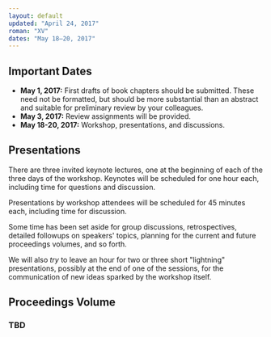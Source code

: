 ```yaml
---
layout: default
updated: "April 24, 2017"
roman: "XV"
dates: "May 18–20, 2017"
---
```


## Important Dates

- **May 1, 2017:** First drafts of book chapters should be submitted. These need not be formatted, but should be more substantial than an abstract and suitable for preliminary review by your colleagues.
- **May 3, 2017:** Review assignments will be provided.
- **May 18-20, 2017:** Workshop, presentations, and discussions.

## Presentations

There are three invited keynote lectures, one at the beginning of each of the three days of the workshop. Keynotes will be scheduled for one hour each, including time for questions and discussion.

Presentations by workshop attendees will be scheduled for 45 minutes each, including time for discussion.

Some time has been set aside for group discussions, retrospectives, detailed followups on speakers' topics, planning for the current and future proceedings volumes, and so forth.

We will also _try_ to leave an hour for two or three short "lightning" presentations, possibly at the end of one of the sessions, for the communication of new ideas sparked by the workshop itself.

## Proceedings Volume

### TBD
